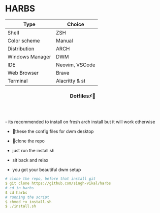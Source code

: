 # HARBS

| Type                | Choice         |
| ------------------- | -------------- |
| Shell               | ZSH           |
| Color scheme        | Manual |
| Distribution        | ARCH     |
| Windows Manager    |  DWM      |
| IDE                 | Neovim, VSCode |
| Web Browser         |  Brave     |
| Terminal            | Alacritty  & st   |
<div align="center">
<h3> Dotfiles⚡💞️ <h3>


<br>

</div>
- its recommended to install on fresh arch install but it will work otherwise 

- 👀these the config files for dwm desktop
  
- 🔭clone the repo
  
- just run the install.sh
  
- sit back and relax
  
-  you got your beautiful dwm setup

```yaml
# clone the repo, before that install git
$ git clone https://github.com/singh-vikal/harbs
# cd in harbs
$ cd harbs
# running the script 
$ chmod +x install.sh
$ ./install.sh
```
